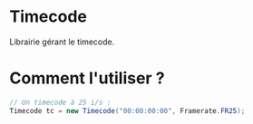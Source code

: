 # Timecode
 Librairie gérant le timecode.

# Comment l'utiliser ?
```java
// Un timecode à 25 i/s :
Timecode tc = new Timecode("00:00:00:00", Framerate.FR25);
```